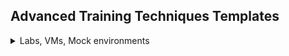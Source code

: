 
## Advanced Training Techniques Templates

<details>
<summary>Labs, VMs, Mock environments</summary>
  
To design a hands-on activity, start with the answer to the question from [step 1](https://github.com/puppetlabs/courseware-lms-content/blob/master/course_development_kit/1_StartHere_JobStory.md#example)
  
**What does a user need to be able to do with that product?** 
 
Your activity allows the user to practice the skills necessary to accomplish that goal. Ideally, it also gives them a reference when they work in their own system or infrastructure.

### Write clear instructions and share with the user
1. What the user will learn and what they will actually do to accomplish this
2. What technical tools they need to have before they start
3. How long the lab should take them
4. What is the completion or pass/fail criteria

### Build only what you and the user need
1. Keep the build as simple as possible. 
2. Avoid adding in tools or technology that the user may not know and does not need to use our product
3. Automate testing 

### Document everything
1. Prepare the activity so anyone could step in and validate or change it
</details>
